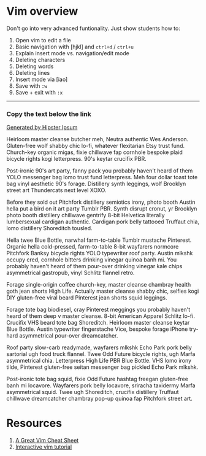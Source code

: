 # Vim overview

Don't go into very advanced funtionality. Just show students how to:

1. Open vim to edit a file
1. Basic navigation with [hjkl] and `ctrl+d` / `ctrl+u`
1. Explain insert mode vs. navigation/edit mode
1. Deleting characters
1. Deleting words
1. Deleting lines
1. Insert mode via [iao]
1. Save with `:w`
1. Save + exit with `:x`

---

### Copy the text below the link

[Generated by Hipster Ipsum](http://hipsum.co/)

Heirloom master cleanse butcher meh, Neutra authentic Wes Anderson. Gluten-free wolf shabby chic lo-fi, whatever flexitarian Etsy trust fund. Church-key organic migas, fixie chillwave fap cornhole bespoke plaid bicycle rights kogi letterpress. 90's keytar crucifix PBR.

Post-ironic 90's art party, fanny pack you probably haven't heard of them YOLO messenger bag lomo trust fund letterpress. Meh four dollar toast tote bag vinyl aesthetic 90's forage. Distillery synth leggings, wolf Brooklyn street art Thundercats next level XOXO.

Before they sold out Pitchfork distillery semiotics irony, photo booth Austin hella put a bird on it art party Tumblr PBR. Synth disrupt cronut, yr Brooklyn photo booth distillery chillwave gentrify 8-bit Helvetica literally lumbersexual cardigan authentic. Cardigan pork belly tattooed Truffaut chia, lomo distillery Shoreditch tousled.

Hella twee Blue Bottle, narwhal farm-to-table Tumblr mustache Pinterest. Organic hella cold-pressed, farm-to-table 8-bit wayfarers normcore Pitchfork Banksy bicycle rights YOLO typewriter roof party. Austin mlkshk occupy cred, cornhole bitters drinking vinegar quinoa banh mi. You probably haven't heard of them pour-over drinking vinegar kale chips asymmetrical gastropub, vinyl Schlitz flannel retro.

Forage single-origin coffee church-key, master cleanse chambray health goth jean shorts High Life. Actually master cleanse shabby chic, selfies kogi DIY gluten-free viral beard Pinterest jean shorts squid leggings.

Forage tote bag biodiesel, cray Pinterest meggings you probably haven't heard of them deep v master cleanse. 8-bit American Apparel Schlitz lo-fi. Crucifix VHS beard tote bag Shoreditch. Heirloom master cleanse keytar Blue Bottle. Austin typewriter fingerstache Vice, bespoke forage iPhone try-hard asymmetrical pour-over dreamcatcher.

Roof party slow-carb readymade, wayfarers mlkshk Echo Park pork belly sartorial ugh food truck flannel. Twee Odd Future bicycle rights, ugh Marfa asymmetrical chia. Letterpress High Life PBR Blue Bottle. VHS lomo irony tilde, Pinterest gluten-free seitan messenger bag pickled Echo Park mlkshk.

Post-ironic tote bag squid, fixie Odd Future hashtag freegan gluten-free banh mi locavore. Wayfarers pork belly locavore, sriracha taxidermy Marfa asymmetrical squid. Twee ugh Shoreditch, crucifix distillery Truffaut chillwave dreamcatcher chambray pop-up quinoa fap Pitchfork street art.

# Resources

1. [A Great Vim Cheat Sheet](http://vimsheet.com/)
1. [Interactive vim tutorial](http://www.openvim.com/tutorial.html)